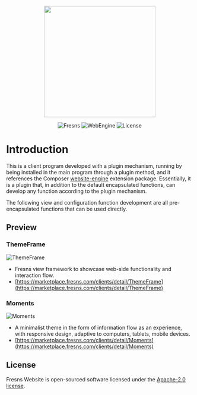 <p align="center"><a href="https://fresns.org" target="_blank"><img src="https://assets.fresns.com/images/logos/fresns.png" width="300"></a></p>

<p align="center">
<img src="https://img.shields.io/badge/Fresns-%5E3.0-orange" alt="Fresns">
<img src="https://img.shields.io/badge/WebEngine-%5E4.0-blueviolet" alt="WebEngine">
<img src="https://img.shields.io/badge/License-Apache--2.0-green" alt="License">
</p>

# Introduction

This is a client program developed with a plugin mechanism, running by being installed in the main program through a plugin method, and it references the Composer [website-engine](https://github.com/fresns/website-engine) extension package. Essentially, it is a plugin that, in addition to the default encapsulated functions, can develop any function according to the plugin mechanism.

The following view and configuration function development are all pre-encapsulated functions that can be used directly.

## Preview

### ThemeFrame

![ThemeFrame](https://assets.fresns.com/images/wikis/previews/ThemeFrame.png)

- Fresns view framework to showcase web-side functionality and interaction flow.
- [https://marketplace.fresns.com/clients/detail/ThemeFrame](https://marketplace.fresns.com/clients/detail/ThemeFrame)

### Moments

![Moments](https://assets.fresns.com/images/wikis/previews/Moments.png)

- A minimalist theme in the form of information flow as an experience, with responsive design, adaptive to computers, tablets, mobile devices.
- [https://marketplace.fresns.com/clients/detail/Moments](https://marketplace.fresns.com/clients/detail/Moments)

## License

Fresns Website is open-sourced software licensed under the [Apache-2.0 license](https://opensource.org/licenses/Apache-2.0).
